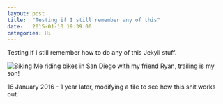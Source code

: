 ```yaml
---
layout: post
title:  "Testing if I still remember any of this"
date:   2015-01-10 19:39:00
categories: Hi 
---
```

Testing if I still remember how to do any of this Jekyll stuff.

![Biking](https://dl.dropboxusercontent.com/u/18775/2015-01-06%2021.38.07.png) Me riding bikes in San Diego with my friend Ryan, trailing is my son!

16 January 2016 - 1 year later, modifying a file to see how this shit works out. 

 

